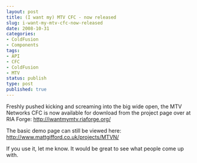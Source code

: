 ```yaml
---
layout: post
title: (I want my) MTV CFC - now released
slug: i-want-my-mtv-cfc-now-released
date: 2008-10-31
categories:
- ColdFusion
- Components
tags:
- API
- CFC
- ColdFusion
- MTV
status: publish
type: post
published: true
---
```

<p>Freshly pushed kicking and screaming into the big wide open, the MTV Networks CFC is now available for download from the project page over at RIA Forge: <a title="(I want my) MTV RIA Forge project page" href="http://iwantmymtv.riaforge.org/" target="_blank">http://iwantmymtv.riaforge.org/</a></p>
<p>The basic demo page can still be viewed here: <a title="MTVN CFC Wrapper Demo" href="http://www.mattgifford.co.uk/projects/MTVN/" target="_blank">http://www.mattgifford.co.uk/projects/MTVN/</a></p>
<p>If you use it, let me know. It would be great to see what people come up with.</p>
